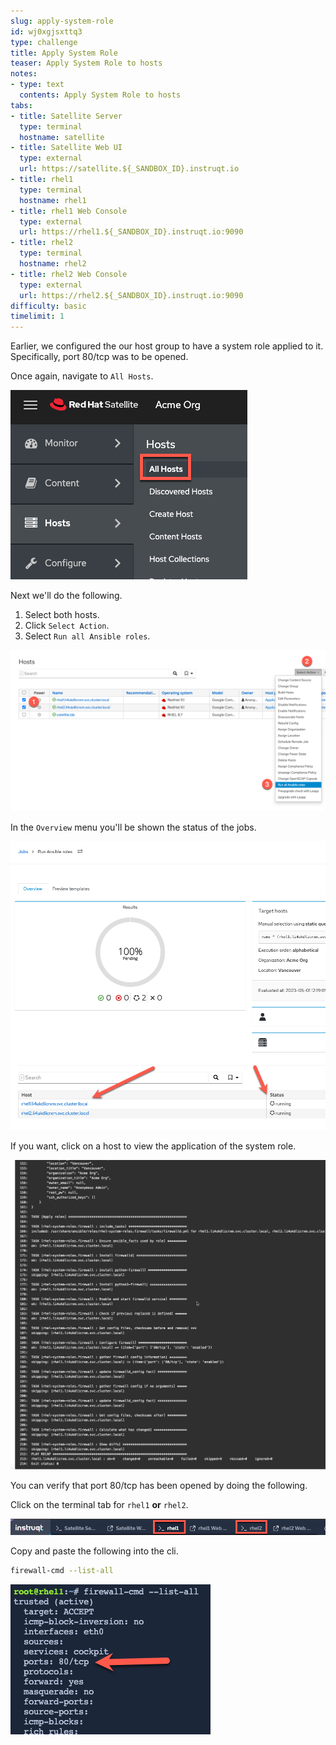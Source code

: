 ```yaml
---
slug: apply-system-role
id: wj0xgjsxttq3
type: challenge
title: Apply System Role
teaser: Apply System Role to hosts
notes:
- type: text
  contents: Apply System Role to hosts
tabs:
- title: Satellite Server
  type: terminal
  hostname: satellite
- title: Satellite Web UI
  type: external
  url: https://satellite.${_SANDBOX_ID}.instruqt.io
- title: rhel1
  type: terminal
  hostname: rhel1
- title: rhel1 Web Console
  type: external
  url: https://rhel1.${_SANDBOX_ID}.instruqt.io:9090
- title: rhel2
  type: terminal
  hostname: rhel2
- title: rhel2 Web Console
  type: external
  url: https://rhel2.${_SANDBOX_ID}.instruqt.io:9090
difficulty: basic
timelimit: 1
---
```

<!-- markdownlint-disable MD033 -->

Earlier, we configured the our host group to have a system role applied to it. Specifically, port 80/tcp was to be opened.

Once again, navigate to `All Hosts`.

![all hosts](../assets/allhostssystemrole.png)

Next we'll do the following.

1) Select both hosts.
2) Click `Select Action`.
3) Select `Run all Ansible roles`.

![apply system roles](../assets/applysystemroles.png)

In the `Overview` menu you'll be shown the status of the jobs.

![system role](../assets/systemrolestatus.png)

If you want, click on a host to view the application of the system role.

![firewall stpes](../assets/firewallsteps.png)

You can verify that port 80/tcp has been opened by doing the following.

Click on the terminal tab for `rhel1` **or** `rhel2`.

![host tab](../assets/hosttab.png)

Copy and paste the following into the cli.

```bash
firewall-cmd --list-all
```

![fwcmd](../assets/firewallcmdoutput.png)
